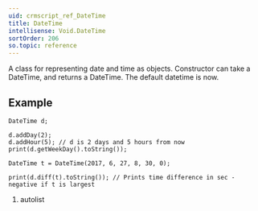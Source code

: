 ```yaml
---
uid: crmscript_ref_DateTime
title: DateTime
intellisense: Void.DateTime
sortOrder: 206
so.topic: reference
---
```


A class for representing date and time as objects.
Constructor can take a DateTime, and returns a DateTime.
The default datetime is now.



## Example


    DateTime d;
    
    d.addDay(2);
    d.addHour(5); // d is 2 days and 5 hours from now
    print(d.getWeekDay().toString());
    
    DateTime t = DateTime(2017, 6, 27, 8, 30, 0);
    
    print(d.diff(t).toString()); // Prints time difference in sec - negative if t is largest




1. autolist

